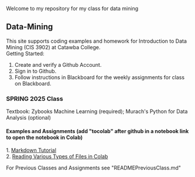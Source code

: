 Welcome to my repository for my class for data mining

## Data-Mining
This site supports coding examples and homework for Introduction to Data Mining (CIS 3902) at Catawba College.<br>
Getting Started:<br>
1.  Create and verify a Github Account.<br>
2.  Sign in to Github.<br>
3.  Follow instructions in Blackboard for the weekly assignments for class on Blackboard.<br>

### SPRING 2025 Class

<p>Textbook:  Zybooks Machine Learning (required); Murach's Python for Data Analysis (optional)</p>
<h4>Examples and Assignments (add "tocolab" after github in a notebook link to open the notebook in Colab)</h4>
1. <a href="https://agea.github.io/tutorial.md/">Markdown Tutorial</a><br>
2. <a href="(https://github.com/CameronRabsatt/CIS-3902-Data-Mining/blob/main/Reading_Files_in_Colab_with_Jupyter_Notebook.ipynb)">Reading Various Types of Files in Colab</a><br>

<p>For Previous Classes and Assignments see "READMEPreviousClass.md"</p>
